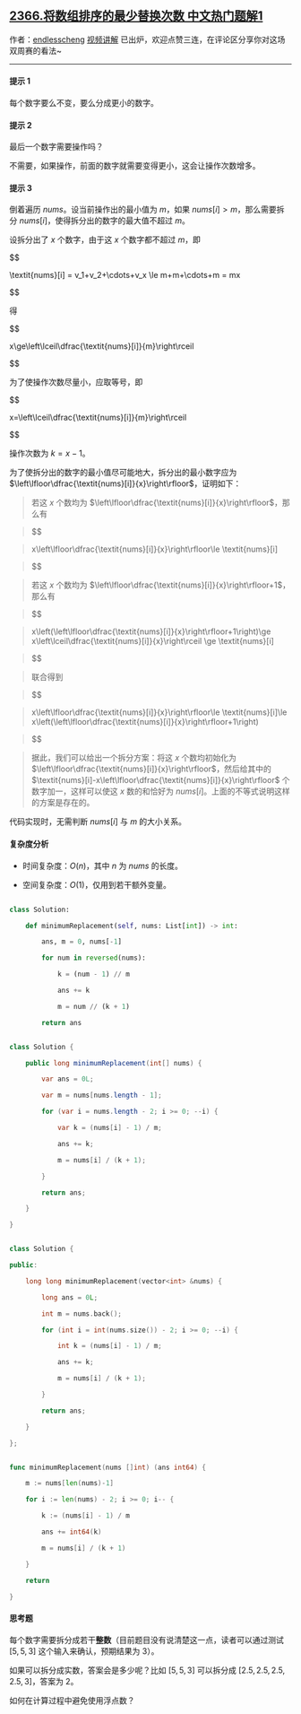 ## [2366.将数组排序的最少替换次数 中文热门题解1](https://leetcode.cn/problems/minimum-replacements-to-sort-the-array/solutions/100000/by-endlesscheng-d11y)

作者：[endlesscheng](https://leetcode.cn/u/endlesscheng)
[视频讲解](https://www.bilibili.com/video/bv1gB4y1k7Jz) 已出炉，欢迎点赞三连，在评论区分享你对这场双周赛的看法~

--- 

#### 提示 1

每个数字要么不变，要么分成更小的数字。

#### 提示 2

最后一个数字需要操作吗？

不需要，如果操作，前面的数字就需要变得更小，这会让操作次数增多。

#### 提示 3

倒着遍历 $\textit{nums}$。设当前操作出的最小值为 $m$，如果 $\textit{nums}[i]>m$，那么需要拆分 $\textit{nums}[i]$，使得拆分出的数字的最大值不超过 $m$。

设拆分出了 $x$ 个数字，由于这 $x$ 个数字都不超过 $m$，即

$$
\textit{nums}[i] = v_1+v_2+\cdots+v_x \le m+m+\cdots+m = mx
$$ 
 
得 

$$
x\ge\left\lceil\dfrac{\textit{nums}[i]}{m}\right\rceil
$$

为了使操作次数尽量小，应取等号，即

$$
x=\left\lceil\dfrac{\textit{nums}[i]}{m}\right\rceil
$$

操作次数为 $k=x-1$。

为了使拆分出的数字的最小值尽可能地大，拆分出的最小数字应为 $\left\lfloor\dfrac{\textit{nums}[i]}{x}\right\rfloor$，证明如下：

> 若这 $x$ 个数均为 $\left\lfloor\dfrac{\textit{nums}[i]}{x}\right\rfloor$，那么有
> $$
> x\left\lfloor\dfrac{\textit{nums}[i]}{x}\right\rfloor\le \textit{nums}[i]
> $$
> 若这 $x$ 个数均为 $\left\lfloor\dfrac{\textit{nums}[i]}{x}\right\rfloor+1$，那么有
> $$
> x\left(\left\lfloor\dfrac{\textit{nums}[i]}{x}\right\rfloor+1\right)\ge x\left\lceil\dfrac{\textit{nums}[i]}{x}\right\rceil \ge \textit{nums}[i]
> $$
> 联合得到
> $$
> x\left\lfloor\dfrac{\textit{nums}[i]}{x}\right\rfloor\le \textit{nums}[i]\le x\left(\left\lfloor\dfrac{\textit{nums}[i]}{x}\right\rfloor+1\right)
> $$
> 据此，我们可以给出一个拆分方案：将这 $x$ 个数均初始化为 $\left\lfloor\dfrac{\textit{nums}[i]}{x}\right\rfloor$，然后给其中的 $\textit{nums}[i]-x\left\lfloor\dfrac{\textit{nums}[i]}{x}\right\rfloor$ 个数字加一，这样可以使这 $x$ 数的和恰好为 $\textit{nums}[i]$。上面的不等式说明这样的方案是存在的。

代码实现时，无需判断 $\textit{nums}[i]$ 与 $m$ 的大小关系。

#### 复杂度分析

- 时间复杂度：$O(n)$，其中 $n$ 为 $\textit{nums}$ 的长度。
- 空间复杂度：$O(1)$，仅用到若干额外变量。

```py [sol1-Python3]
class Solution:
    def minimumReplacement(self, nums: List[int]) -> int:
        ans, m = 0, nums[-1]
        for num in reversed(nums):
            k = (num - 1) // m
            ans += k
            m = num // (k + 1)
        return ans
```

```java [sol1-Java]
class Solution {
    public long minimumReplacement(int[] nums) {
        var ans = 0L;
        var m = nums[nums.length - 1];
        for (var i = nums.length - 2; i >= 0; --i) {
            var k = (nums[i] - 1) / m;
            ans += k;
            m = nums[i] / (k + 1);
        }
        return ans;
    }
}
```

```cpp [sol1-C++]
class Solution {
public:
    long long minimumReplacement(vector<int> &nums) {
        long ans = 0L;
        int m = nums.back();
        for (int i = int(nums.size()) - 2; i >= 0; --i) {
            int k = (nums[i] - 1) / m;
            ans += k;
            m = nums[i] / (k + 1);
        }
        return ans;
    }
};
```

```go [sol1-Go]
func minimumReplacement(nums []int) (ans int64) {
	m := nums[len(nums)-1]
	for i := len(nums) - 2; i >= 0; i-- {
		k := (nums[i] - 1) / m
		ans += int64(k)
		m = nums[i] / (k + 1)
	}
	return
}
```

#### 思考题

每个数字需要拆分成若干**整数**（目前题目没有说清楚这一点，读者可以通过测试 $[5,5,3]$ 这个输入来确认，预期结果为 $3$）。

如果可以拆分成实数，答案会是多少呢？比如 $[5,5,3]$ 可以拆分成 $[2.5,2.5,2.5,2.5,3]$，答案为 $2$。

如何在计算过程中避免使用浮点数？
